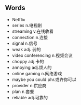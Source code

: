 ## Words
* Netflix 
* series n.电视剧
* streaming v.在线收看
* connection n.连接
* signal n.信号
* weak adj. 弱的
* video conferencing n.视频会议
* choppy adj.卡的
* annoying adj.烦人的
* online gaming n.网络游戏
* maybe you could phr.或许你可以
* provider n.供应商
* plan n.套餐
* reliable adj.可靠的

